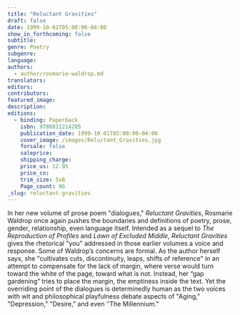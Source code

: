 ```yaml
---
title: "Reluctant Gravities"
draft: false
date: 1999-10-01T05:00:00-04:00
show_in_forthcoming: false
subtitle:
genre: Poetry
subgenre:
language:
authors:
  - author/rosmarie-waldrop.md
translators:
editors:
contributors:
featured_image:
description:
editions:
  - binding: Paperback
    isbn: 9780811214285
    publication_date: 1999-10-01T05:00:00-04:00
    cover_image: /images/Reluctant_Gravities.jpg
    forsale: false
    saleprice:
    shipping_charge:
    price_us: 12.95
    price_cn:
    trim_size: 5x8
    Page_count: 96
_slug: reluctant-gravities
---
```


In her new volume of prose poem "dialogues," _Reluctant Gravities_, Rosmarie Waldrop once again pushes the boundaries and definitions of poetry, prose, gender, relationship, even language itself. Intended as a sequel to _The Reproduction of Profiles_ and _Lawn of Excluded Middle_, _Reluctant Gravities_ gives the rhetorical "you" addressed in those earlier volumes a voice and response. Some of Waldrop’s concerns are formal. As the author herself says, she "cultivates cuts, discontinuity, leaps, shifts of reference" in an attempt to compensate for the lack of margin, where verse would turn toward the white of the page, toward what is not. Instead, her “gap gardening” tries to place the margin, the emptiness inside the text. Yet the overriding point of the dialogues is determinedly human as the two voices with wit and philosophical playfulness debate aspects of "Aging," "Depression," "Desire," and even ’’The Millennium."

